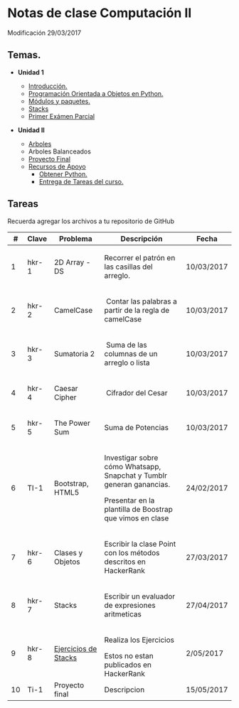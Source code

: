 # Notas de clase Computación II

Modificación 29/03/2017

## Temas.
- **Unidad 1**
  * [Introducción.][3eec47a4]
  * [Programación Orientada a Objetos en Python.][2b1b5d32]
  * [Módulos y paquetes.][744e6c08]
  * [Stacks][341b6634]
  * [Primer Exámen Parcial][36e0dd02]


- **Unidad II**
  + [Arboles][42981ca2]
  + Arboles Balanceados
  + [Proyecto Final][a39cf2e3]

  [a39cf2e3]: Notas/Chapter.4-1.md "Proyecto Final"
  [42981ca2]: Notas/Chapter-4-1.ipynb "Arboles"


  * [Recursos de Apoyo](https://github.com/emoron/ComputacionII/wiki)
    * [Obtener Python.][185b52da]
    * [Entrega de Tareas del curso.][0ef1080b]
## Tareas
Recuerda agregar los archivos a tu repositorio de GitHub

<table>
    <thead>
                <tr>
                    <th>#</th>
                    <th>Clave</th>
                    <th>Problema</th>
                    <th>Descripción</th>
                    <th>Fecha</th>
                </tr>
            </thead>
            <tbody>
                <tr>
                    <td>1</td>
                    <td>hkr-1</td>
                    <td><p>2D Array - DS</p></td>
                    <td><p>Recorrer el patrón en las casillas del arreglo.</p></td>
                    <td>10/03/2017</td>
                </tr>
                <tr>
                    <td>2</td>
                    <td>hkr-2</td>
                    <td><p>CamelCase</p></td>
                    <td><p>&nbsp;Contar las palabras a partir de la regla de camelCase</p></td>
                    <td>10/03/2017</td>
                </tr>
                <tr>
                    <td>3</td>
                    <td>hkr-3</td>
                    <td><p>Sumatoria 2</p></td>
                    <td><p>&nbsp;Suma de las columnas de un arreglo o lista</p></td>
                    <td>10/03/2017</td>
                </tr>
                <tr>
                    <td>4</td>
                    <td>hkr-4</td>
                    <td><p>Caesar Cipher</p></td>
                    <td><p>&nbsp;Cifrador del Cesar</p></td>
                    <td>10/03/2017</td>
                </tr>
                <tr>
                    <td>5</td>
                    <td>hkr-5</td>
                    <td><p>The Power Sum</p></td>
                    <td><p>Suma de Potencias</p></td>
                    <td>10/03/2017</td>
                </tr>
                <tr>
                    <td>6</td>
                    <td>TI-1</td>
                    <td><p>Bootstrap, HTML5</p></td>
                    <td><p>Investigar sobre cómo Whatsapp, Snapchat y Tumblr generan ganancias.</p><p>Presentar en la plantilla de Boostrap que vimos en clase</p></td>
                    <td>24/02/2017</td>
                </tr>
                <tr>
                    <td>7</td>
                    <td>hkr-6</td>
                    <td><p>Clases y Objetos</p></td>
                    <td><p>Escribir la clase Point con los métodos descritos en HackerRank</p></td>
                    <td>27/03/2017</td>
                </tr>
                <tr>
                    <td>8</td>
                    <td>hkr-7</td>
                    <td><p>Stacks</p></td>
                    <td><p>Escribir un evaluador de expresiones aritmeticas</p></td>
                    <td>27/04/2017</td>
                </tr>
                <tr>
                    <td>9</td>
                    <td>hkr-8</td>
                    <td><p><a href="https://github.com/emoron/ComputacionII/blob/master/Notas/Chapter-3-5.ipynb">Ejercicios de Stacks</a></p></td>
                    <td><p>Realiza los Ejercicios  </p> Estos no estan publicados en HackerRank</td>
                    <td>2/05/2017</td>
                </tr>
                <tr>
                <td>10</td>
                <td>Ti-1</td>
                <td>Proyecto final</td>
                <td>Descripcion</td>
                <td>15/05/2017</td>
                </tr>
         </tbody>
  </table>



[0ef1080b]: Notas/FormatoEntregaTareas.Rmd "Formato de Entrega de Tareas"
[3eec47a4]: Notas/Chapter1.Rmd "Introducción a Python"
[744e6c08]: Notas/Chapter-3-2.ipynb "Módulos"
[185b52da]: Notas/Chapter0.Rmd "Obtener Python"
[2b1b5d32]: Notas/Chapter3-1.ipynb "Introducción a Programación Orientada a Objetos"
[341b6634]: Notas/Chapter-3-4.ipynb "Pilas (Stacks)"
[36e0dd02]: https://github.com/emoron/ComputacionII/blob/master/Notas/Chapter-3-5.ipynb "ExamenParcial-1"
